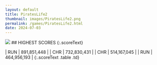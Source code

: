 ```yaml
---
layout: default
title: PiratesLife2
thumbnail: images/PiratesLife2.png
permalink: /games/PiratesLife2.html
date: 2024-07-03
---
```


<img src="../images/PiratesLife2.png" class="gameThumbnail img-fluid mx-auto align-middle">
## HIGHEST SCORES
{:.scoreText}

| RUN | 891,851,448 | 
| CHR | 732,830,431 | 
| CHR | 514,167,045 | 
| RUN | 464,956,193 | 
{:.scoreText .table .td}

